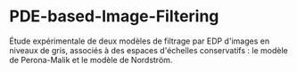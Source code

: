 # PDE-based-Image-Filtering
Étude expérimentale de deux modèles de filtrage par EDP d'images en niveaux de gris, associés à des espaces d'échelles conservatifs : le modèle de Perona-Malik et le modèle de Nordström.
